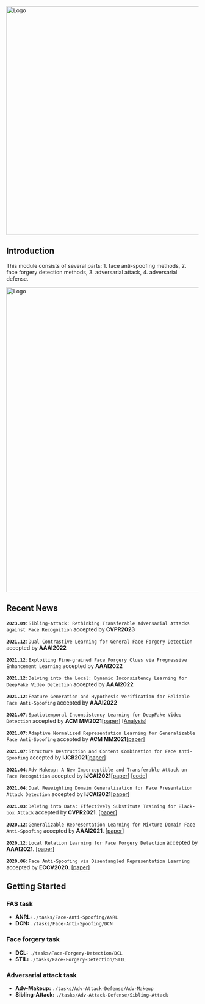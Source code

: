 <img src="./doc/logo.png" title="Logo" width="600" />

## Introduction

This module consists of several parts: 1. face anti-spoofing methods, 2. face forgery detection methods, 3. adversarial attack, 4. adversarial defense.


<img src="./doc/intro.png" title="Logo" width="800" />

## Recent News

**`2023.09`**:  `Sibling-Attack: Rethinking Transferable Adversarial Attacks against Face Recognition` accepted by **CVPR2023**

**`2021.12`**:  `Dual Contrastive Learning for General Face Forgery Detection` accepted by **AAAI2022**

**`2021.12`**:  `Exploiting Fine-grained Face Forgery Clues via Progressive Enhancement Learning` accepted by **AAAI2022**

**`2021.12`**:  `Delving into the Local: Dynamic Inconsistency Learning for DeepFake Video Detection` accepted by **AAAI2022**

**`2021.12`**:  `Feature Generation and Hypothesis Verification for Reliable Face Anti-Spoofing` accepted by **AAAI2022**

**`2021.07`**: `Spatiotemporal Inconsistency Learning for DeepFake Video Detection`  accepted by **ACM MM2021**[[paper](https://arxiv.org/pdf/2109.01860.pdf)] [[Analysis](https://mp.weixin.qq.com/s/UMzXD4cpK4q9GXK76dbeww)]

**`2021.07`**: `Adaptive Normalized Representation Learning for Generalizable Face Anti-Spoofing`  accepted by **ACM MM2021**[[paper](https://arxiv.org/abs/2108.02667)]

**`2021.07`**: `Structure Destruction and Content Combination for Face Anti-Spoofing`  accepted by **IJCB2021**[[paper](https://arxiv.org/abs/2107.10628)]

**`2021.04`**: `Adv-Makeup: A New Imperceptible and Transferable Attack on Face Recognition`  accepted by **IJCAI2021**[[paper](https://www.ijcai.org/proceedings/2021/0173.pdf)] [[code](https://github.com/TencentYoutuResearch/Adv-Makeup)]

**`2021.04`**: `Dual Reweighting Domain Generalization for Face Presentation Attack Detection`  accepted by **IJCAI2021**[[paper](https://www.ijcai.org/proceedings/2021/0120.pdf)]

**`2021.03`**: `Delving into Data: Effectively Substitute Training for Black-box Attack` accepted by **CVPR2021**. [[paper](https://arxiv.org/abs/2106.05519)]

**`2020.12`**: `Generalizable Representation Learning for Mixture Domain Face Anti-Spoofing` accepted by **AAAI2021**. [[paper](https://arxiv.org/abs/2105.02453)]

**`2020.12`**: `Local Relation Learning for Face Forgery Detection` accepted by **AAAI2021**. [[paper](https://arxiv.org/abs/2105.02577)]

**`2020.06`**: `Face Anti-Spoofing via Disentangled Representation Learning` accepted by **ECCV2020**. [[paper](https://www.ecva.net/papers/eccv_2020/papers_ECCV/papers/123640630.pdf)]

## Getting Started

### FAS task

- **ANRL:** `./tasks/Face-Anti-Spoofing/ANRL`
- **DCN:** `./tasks/Face-Anti-Spoofing/DCN`

### Face forgery task

- **DCL:** `./tasks/Face-Forgery-Detection/DCL`
- **STIL:** `./tasks/Face-Forgery-Detection/STIL`

### Adversarial attack task

- **Adv-Makeup:** `./tasks/Adv-Attack-Defense/Adv-Makeup`
- **Sibling-Attack:** `./tasks/Adv-Attack-Defense/Sibling-Attack`
